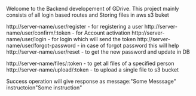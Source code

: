 Welcome to the Backend developement of GDrive.
This project mainly consists of all login based routes and Storing files in aws s3 buket

http://server-name/user/register - for registering a user
http://server-name/user/confirm/:token - for Account activation
http://server-name/user/login - for login which will send the token
http://server-name/user/forgot-password - in case of forgot password this will help  
http://server-name/user/reset - to get the new password and update in DB


http://server-name/files/:token - to get all files of a specified person
http://server-name/upload/:token - to upload a single file to s3 bucket

Success operation will give response as
message:"Some Messsage"
instructoion"Some instruction" 